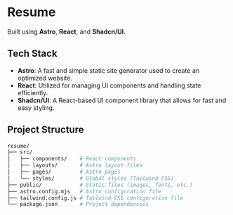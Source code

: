 # Resume

Built using **Astro**, **React**, and **Shadcn/UI**.

## Tech Stack

- **Astro**: A fast and simple static site generator used to create an optimized website.
- **React**: Utilized for managing UI components and handling state efficiently.
- **Shadcn/UI**: A React-based UI component library that allows for fast and easy styling.

## Project Structure

```bash
resume/
├── src/
│   ├── components/    # React components
│   ├── layouts/       # Astro layout files
│   ├── pages/         # Astro pages
│   └── styles/        # Global styles (Tailwind CSS)
├── public/            # Static files (images, fonts, etc.)
├── astro.config.mjs   # Astro configuration file
├── tailwind.config.js # Tailwind CSS configuration file
└── package.json       # Project dependencies

